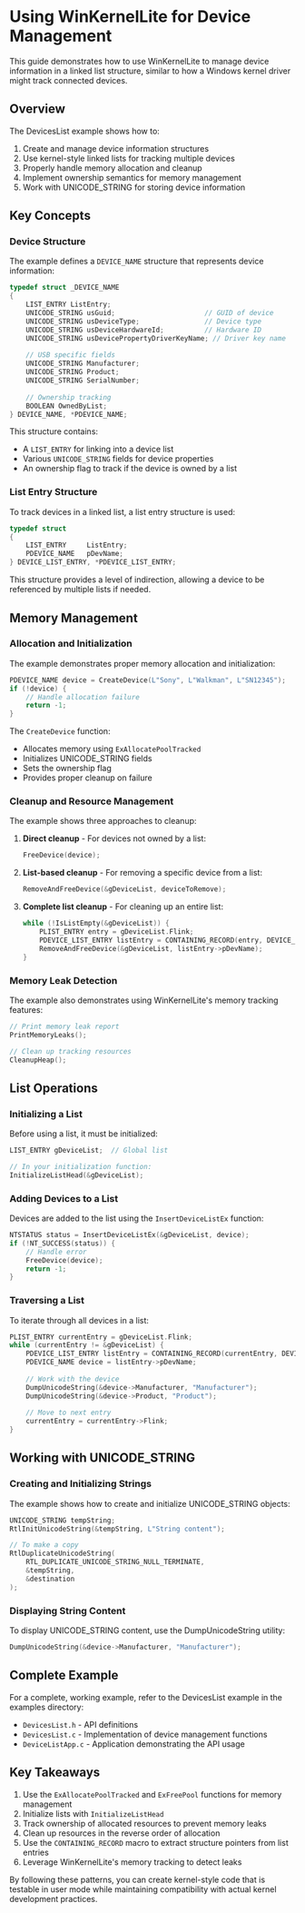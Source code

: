 # Using WinKernelLite for Device Management

This guide demonstrates how to use WinKernelLite to manage device information in a linked list structure, similar to how a Windows kernel driver might track connected devices.

## Overview

The DevicesList example shows how to:

1. Create and manage device information structures
2. Use kernel-style linked lists for tracking multiple devices
3. Properly handle memory allocation and cleanup
4. Implement ownership semantics for memory management
5. Work with UNICODE_STRING for storing device information

## Key Concepts

### Device Structure

The example defines a `DEVICE_NAME` structure that represents device information:

```c
typedef struct _DEVICE_NAME
{
    LIST_ENTRY ListEntry;
    UNICODE_STRING usGuid;                      // GUID of device
    UNICODE_STRING usDeviceType;                // Device type
    UNICODE_STRING usDeviceHardwareId;          // Hardware ID
    UNICODE_STRING usDevicePropertyDriverKeyName; // Driver key name
    
    // USB specific fields
    UNICODE_STRING Manufacturer;
    UNICODE_STRING Product;
    UNICODE_STRING SerialNumber;
    
    // Ownership tracking
    BOOLEAN OwnedByList;
} DEVICE_NAME, *PDEVICE_NAME;
```

This structure contains:
- A `LIST_ENTRY` for linking into a device list
- Various `UNICODE_STRING` fields for device properties
- An ownership flag to track if the device is owned by a list

### List Entry Structure

To track devices in a linked list, a list entry structure is used:

```c
typedef struct
{
    LIST_ENTRY     ListEntry;
    PDEVICE_NAME   pDevName;
} DEVICE_LIST_ENTRY, *PDEVICE_LIST_ENTRY;
```

This structure provides a level of indirection, allowing a device to be referenced by multiple lists if needed.

## Memory Management

### Allocation and Initialization

The example demonstrates proper memory allocation and initialization:

```c
PDEVICE_NAME device = CreateDevice(L"Sony", L"Walkman", L"SN12345");
if (!device) {
    // Handle allocation failure
    return -1;
}
```

The `CreateDevice` function:
- Allocates memory using `ExAllocatePoolTracked`
- Initializes UNICODE_STRING fields
- Sets the ownership flag
- Provides proper cleanup on failure

### Cleanup and Resource Management

The example shows three approaches to cleanup:

1. **Direct cleanup** - For devices not owned by a list:
   ```c
   FreeDevice(device);
   ```

2. **List-based cleanup** - For removing a specific device from a list:
   ```c
   RemoveAndFreeDevice(&gDeviceList, deviceToRemove);
   ```

3. **Complete list cleanup** - For cleaning up an entire list:
   ```c
   while (!IsListEmpty(&gDeviceList)) {
       PLIST_ENTRY entry = gDeviceList.Flink;
       PDEVICE_LIST_ENTRY listEntry = CONTAINING_RECORD(entry, DEVICE_LIST_ENTRY, ListEntry);
       RemoveAndFreeDevice(&gDeviceList, listEntry->pDevName);
   }
   ```

### Memory Leak Detection

The example also demonstrates using WinKernelLite's memory tracking features:

```c
// Print memory leak report
PrintMemoryLeaks();

// Clean up tracking resources
CleanupHeap();
```

## List Operations

### Initializing a List

Before using a list, it must be initialized:

```c
LIST_ENTRY gDeviceList;  // Global list

// In your initialization function:
InitializeListHead(&gDeviceList);
```

### Adding Devices to a List

Devices are added to the list using the `InsertDeviceListEx` function:

```c
NTSTATUS status = InsertDeviceListEx(&gDeviceList, device);
if (!NT_SUCCESS(status)) {
    // Handle error
    FreeDevice(device);
    return -1;
}
```

### Traversing a List

To iterate through all devices in a list:

```c
PLIST_ENTRY currentEntry = gDeviceList.Flink;
while (currentEntry != &gDeviceList) {
    PDEVICE_LIST_ENTRY listEntry = CONTAINING_RECORD(currentEntry, DEVICE_LIST_ENTRY, ListEntry);
    PDEVICE_NAME device = listEntry->pDevName;
    
    // Work with the device
    DumpUnicodeString(&device->Manufacturer, "Manufacturer");
    DumpUnicodeString(&device->Product, "Product");
    
    // Move to next entry
    currentEntry = currentEntry->Flink;
}
```

## Working with UNICODE_STRING

### Creating and Initializing Strings

The example shows how to create and initialize UNICODE_STRING objects:

```c
UNICODE_STRING tempString;
RtlInitUnicodeString(&tempString, L"String content");

// To make a copy
RtlDuplicateUnicodeString(
    RTL_DUPLICATE_UNICODE_STRING_NULL_TERMINATE,
    &tempString,
    &destination
);
```

### Displaying String Content

To display UNICODE_STRING content, use the DumpUnicodeString utility:

```c
DumpUnicodeString(&device->Manufacturer, "Manufacturer");
```

## Complete Example

For a complete, working example, refer to the DevicesList example in the examples directory:

- `DevicesList.h` - API definitions
- `DevicesList.c` - Implementation of device management functions
- `DeviceListApp.c` - Application demonstrating the API usage

## Key Takeaways

1. Use the `ExAllocatePoolTracked` and `ExFreePool` functions for memory management
2. Initialize lists with `InitializeListHead`
3. Track ownership of allocated resources to prevent memory leaks
4. Clean up resources in the reverse order of allocation
5. Use the `CONTAINING_RECORD` macro to extract structure pointers from list entries
6. Leverage WinKernelLite's memory tracking to detect leaks

By following these patterns, you can create kernel-style code that is testable in user mode while maintaining compatibility with actual kernel development practices.

